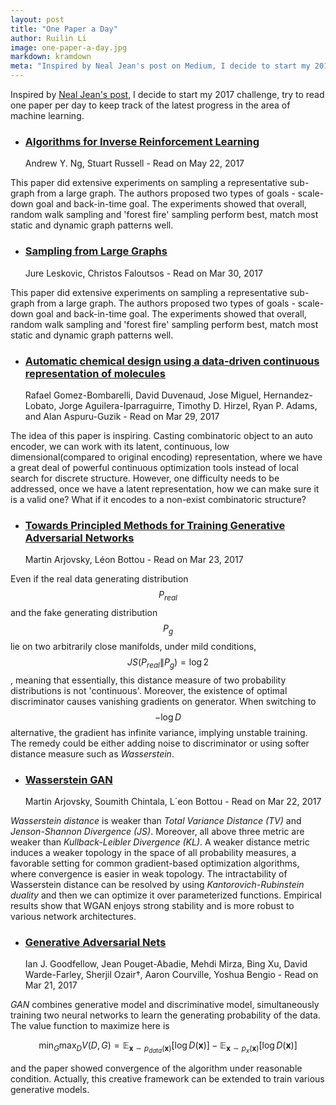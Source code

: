 ```yaml
---
layout: post
title: "One Paper a Day"
author: Ruilin Li
image: one-paper-a-day.jpg
markdown: kramdown
meta: "Inspired by Neal Jean's post on Medium, I decide to start my 2017 challenge, try to read one paper per day to keep track of the latest progress in the area of machine learning."
---
```


Inspired by [Neal Jean's post](https://medium.com/@nealjean/2017-challenge-one-paper-a-day-9d7811accd09#.wqq4ozcim), I decide to start my 2017 challenge, try to read one paper per day to keep track of the latest progress in the area of machine learning.

- ### [Algorithms for Inverse Reinforcement Learning](http://ai.stanford.edu/~ang/papers/icml00-irl.pdf)

  Andrew Y. Ng, Stuart Russell - Read on May 22, 2017

This paper did extensive experiments on sampling a representative sub-graph from a large graph. The authors proposed two types of goals - scale-down goal and back-in-time goal. The experiments showed that overall, random walk sampling and 'forest fire' sampling perform best, match most static and dynamic graph patterns well.



* ### [Sampling from Large Graphs](https://cs.stanford.edu/people/jure/pubs/sampling-kdd06.pdf)
  Jure Leskovic, Christos Faloutsos - Read on Mar 30, 2017

This paper did extensive experiments on sampling a representative sub-graph from a large graph. The authors proposed two types of goals - scale-down goal and back-in-time goal. The experiments showed that overall, random walk sampling and 'forest fire' sampling perform best, match most static and dynamic graph patterns well.


* ### [Automatic chemical design using a data-driven continuous representation of molecules](https://arxiv.org/pdf/1610.02415.pdf)
  Rafael Gomez-Bombarelli, David Duvenaud, Jose Miguel, Hernandez-Lobato, Jorge Aguilera-Iparraguirre, Timothy D. Hirzel, Ryan P. Adams, and Alan Aspuru-Guzik - Read on Mar 29, 2017

The idea of this paper is inspiring. Casting combinatoric object to an auto encoder, we can work with its latent, continuous, low dimensional(compared to original encoding) representation, where we have a great deal of powerful continuous optimization tools instead of local search for discrete structure. However, one difficulty needs to be addressed, once we have a latent representation, how we can make sure it is a valid one? What if it encodes to a non-exist combinatoric structure?



* ### [Towards Principled Methods for Training Generative Adversarial Networks](https://arxiv.org/pdf/1701.04862.pdf)
  Martin Arjovsky, Léon Bottou - Read on Mar 23, 2017

Even if the real data generating distribution $$P_{real}$$ and the fake generating distribution $$P_g$$ lie on two arbitrarily close manifolds, under mild conditions, $$ JS(P_{real} \| P_g) = \log 2 $$, meaning that essentially, this distance measure of two probability distributions is not 'continuous'. Moreover, the existence of optimal discriminator causes vanishing gradients on generator. When switching to $$ -\log D $$ alternative, the gradient has infinite variance, implying unstable training. The remedy could be either adding noise to discriminator or using softer distance measure such as _Wasserstein_.



* ### [Wasserstein GAN](https://arxiv.org/pdf/1701.07875.pdf)
  Martin Arjovsky, Soumith Chintala, L´eon Bottou - Read on Mar 22, 2017

_Wasserstein distance_ is  weaker than _Total Variance Distance (TV)_ and _Jenson-Shannon Divergence (JS)_. Moreover, all above three metric are weaker than _Kullback-Leibler Divergence (KL)_. A weaker distance metric induces a weaker topology in the space of all probability measures, a favorable setting for common gradient-based optimization algorithms, where convergence is easier in weak topology. The intractability of Wasserstein distance can be resolved by using _Kantorovich-Rubinstein duality_ and then we can optimize it over parameterized functions. Empirical results show that WGAN enjoys strong stability and is more robust to various network architectures.



* ### [Generative Adversarial Nets](https://arxiv.org/pdf/1406.2661.pdf)
  Ian J. Goodfellow, Jean Pouget-Abadie, Mehdi Mirza, Bing Xu, David Warde-Farley, Sherjil Ozair†, Aaron Courville, Yoshua Bengio - Read on Mar 21, 2017

_GAN_ combines generative model and discriminative model, simultaneously training two neural networks to learn the generating probability of the data. The value function to maximize here is

$$
	\displaystyle \min_{G}\max_{D} V(D,G) = \mathbb{E}_{\boldsymbol{x} \sim p_{data}(\boldsymbol{x})} [\log D(\boldsymbol{x})] - \mathbb{E}_{\boldsymbol{x} \sim p_{x}(\boldsymbol{x})} [\log D(\boldsymbol{x})]    
$$

and the paper showed convergence of the algorithm under reasonable condition. Actually, this creative framework can be extended to train various generative models.
